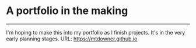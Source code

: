 # A portfolio in the making
-------
I'm hoping to make this into my portfolio as I finish projects. It's in the very early planning stages.
URL: https://mtdowner.github.io
